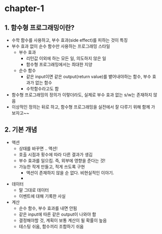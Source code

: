 # chapter-1

## 1. 함수형 프로그래밍이란?

- 수학 함수를 사용하고, 부수 효과(side effect)를 피하는 것이 특징
- 부수 효과 없이 순수 함수만 사용하는 프로그래밍 스타일
  - 부수 효과
    - 리턴값 이외에 하는 모든 일, 의도하지 않은 일
    - 함수형 프로그래밍에서는 최대한 지양
  - 순수 함수
    - 같은 input이면 같은 output(return value)를 뱉어내야하는 함수, 부수 효과가 없는 함수
    - 수학함수라고도 함
- 함수형 프로그래밍의 정의가 이렇더라도, 실제로 부수 효과 없는 s/w는 존재하지 않음
- 이상적인 정의는 뒤로 하고, 함수형 프로그래밍을 실전에서 잘 다루기 위해 함께 가보자고~~



## 2. 기본 개념

- 액션
  - 상태를 바꾸면 .. 액션!
  - 호출 시점과 횟수에 따라 다른 결과가 생김
  - 부수 효과를 일으킴. 즉, 외부에 영향을 준다는 것!
  - 가능한 작게 만들고, 적게 쓰도록 구현
    - 액션이 존재하지 않을 순 없다. 비현실적인 이야기.
    - 
- 데이터
  - 말 그대로 데이터
  - 이벤트에 대해 기록한 사실
- 계산
  - 순수 함수, 부수 효과를 내면 안됨
  - 같은 input에 따른 같은 output이 나와야 함
  - 결정해야할 것, 계획이 보통 계산이 될 확률이 높음
  - 테스팅 쉬움, 함수끼리 조합하기 쉬움

